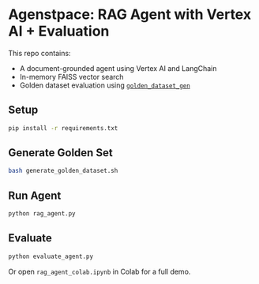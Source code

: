 # Agenstpace: RAG Agent with Vertex AI + Evaluation

This repo contains:
- A document-grounded agent using Vertex AI and LangChain
- In-memory FAISS vector search
- Golden dataset evaluation using [`golden_dataset_gen`](https://github.com/hselbie/golden_dataset_gen)

## Setup

```bash
pip install -r requirements.txt
```

## Generate Golden Set

```bash
bash generate_golden_dataset.sh
```

## Run Agent

```bash
python rag_agent.py
```

## Evaluate

```bash
python evaluate_agent.py
```

Or open `rag_agent_colab.ipynb` in Colab for a full demo.
